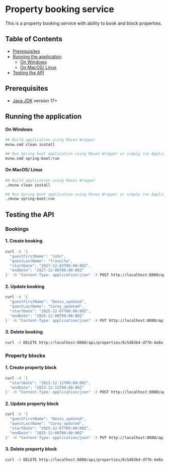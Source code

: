 # Property booking service

This is a property booking service with ability to book and block properties.

## Table of Contents

* [Prerequisites](#prerequisites)
* [Running the application](#running-the-application)
    * [On Windows](#on-windows)
    * [On MacOS/ Linux](#on-macos-linux)
* [Testing the API](#testing-the-api)

## Prerequisites

- [Java JDK](https://www.oracle.com/pl/java/technologies/downloads/#java17) version 17+

## Running the application

#### On Windows

```bash
## Build application using Maven Wrapper
mvnw.cmd clean install

## Run Spring boot application using Maven Wrapper or simply run Application class
mvnw.cmd spring-boot:run
```

#### On MacOS/ Linux

```bash
## Build application using Maven Wrapper
./mvnw clean install

## Run Spring boot application using Maven Wrapper or simply run Application class
./mvnw spring-boot:run
```

## Testing the API

### Bookings

#### 1. Create booking

```bash
curl -d '{
  "guestFirstName": "John",
  "questLastName": "Travolta",
  "startDate": "2027-12-03T00:00:00Z",
  "endDate": "2027-12-06T00:00:00Z"
}' -H "Content-Type: application/json" -X POST http://localhost:8080/api/properties/6c5d63b4-d776-4a9a-a5ac-06244ebfbcdf/bookings
```

#### 2. Update booking

```bash
curl -d '{
  "guestFirstName": "Denis_updated",
  "questLastName": "Carey_updated",
  "startDate": "2025-12-07T00:00:00Z",
  "endDate": "2025-12-08T00:00:00Z"
}' -H "Content-Type: application/json" -X PUT http://localhost:8080/api/properties/6c5d63b4-d776-4a9a-a5ac-06244ebfbcdf/bookings/cdd88bcb-8fc7-4a39-822c-e514150d769e
```

#### 3. Delete booking

```bash
curl -X DELETE http://localhost:8080/api/properties/6c5d63b4-d776-4a9a-a5ac-06244ebfbcdf/bookings/5299e50c-4de4-4d76-95df-412552a9fe38
```

### Property blocks

#### 1. Create property block

```bash
curl -d '{
  "startDate": "2023-12-12T00:00:00Z",
  "endDate": "2023-12-15T00:00:00Z"
}' -H "Content-Type: application/json" -X POST http://localhost:8080/api/properties/6c5d63b4-d776-4a9a-a5ac-06244ebfbcdf/blocking
```

#### 2. Update property block

```bash
curl -d '{
  "guestFirstName": "Denis_updated",
  "questLastName": "Carey_updated",
  "startDate": "2025-12-07T00:00:00Z",
  "endDate": "2025-12-08T00:00:00Z"
}' -H "Content-Type: application/json" -X PUT http://localhost:8080/api/properties/6c5d63b4-d776-4a9a-a5ac-06244ebfbcdf/blocking/2e8d11c2-3c7e-4dd8-9714-dd2e5968b4ed
```

#### 3. Delete property block

```bash
curl -X DELETE http://localhost:8080/api/properties/6c5d63b4-d776-4a9a-a5ac-06244ebfbcdf/blocking/49122e5e-7983-447d-a340-03c4a774bae3
```
